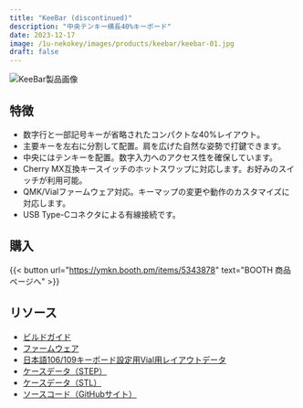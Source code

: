 ```yaml
---
title: "KeeBar (discontinued)"
description: "中央テンキー横長40%キーボード"
date: 2023-12-17
image: /1u-nekokey/images/products/keebar/keebar-01.jpg
draft: false
---
```


![KeeBar製品画像](/1u-nekokey/images/products/keebar/keebar-01.jpg)

## 特徴

- 数字行と一部記号キーが省略されたコンパクトな40%レイアウト。
- 主要キーを左右に分割して配置。肩を広げた自然な姿勢で打鍵できます。
- 中央にはテンキーを配置。数字入力へのアクセス性を確保しています。
- Cherry MX互換キースイッチのホットスワップに対応します。お好みのスイッチが利用可能。
- QMK/Vialファームウェア対応。キーマップの変更や動作のカスタマイズに対応します。
- USB Type-Cコネクタによる有線接続です。

## 購入

{{< button url="https://ymkn.booth.pm/items/5343878" text="BOOTH 商品ページへ" >}}

## リソース

- [ビルドガイド](https://github.com/ymkn/KeeBar/blob/main/doc/buildguide.md)
- [ファームウェア](https://github.com/ymkn/KeeBar/releases/download/v1.0/ymkn_keebar_vial.uf2)
- [日本語106/109キーボード設定用Vial用レイアウトデータ](https://github.com/ymkn/KeeBar/releases/download/v1.0/default_layout_jp.vil)
- [ケースデータ（STEP）](https://github.com/ymkn/KeeBar/releases/download/v1.0/KeeBar-Case.step)
- [ケースデータ（STL）](https://github.com/ymkn/KeeBar/releases/download/v1.0/KeeBar-Case.stl)
- [ソースコード（GitHubサイト）](https://github.com/ymkn/KeeBar/)